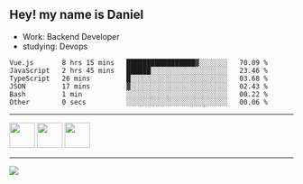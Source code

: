 ## Hey! my name is Daniel

- Work: Backend Developer
- studying: Devops

<!--START_SECTION:waka-->

```text
Vue.js       8 hrs 15 mins   █████████████████▓░░░░░░░   70.09 %
JavaScript   2 hrs 45 mins   ██████░░░░░░░░░░░░░░░░░░░   23.46 %
TypeScript   26 mins         █░░░░░░░░░░░░░░░░░░░░░░░░   03.68 %
JSON         17 mins         ▓░░░░░░░░░░░░░░░░░░░░░░░░   02.43 %
Bash         1 min           ░░░░░░░░░░░░░░░░░░░░░░░░░   00.22 %
Other        0 secs          ░░░░░░░░░░░░░░░░░░░░░░░░░   00.06 %
```

<!--END_SECTION:waka-->
    

<hr>
<div>
    <img height="45" src="https://img.icons8.com/color/48/000000/nodejs.png"/>
    <img height="45" src="https://www.vectorlogo.zone/logos/golang/golang-ar21.svg">
    <img height="45" src="https://www.vectorlogo.zone/logos/nestjs/nestjs-icon.svg">
</div>
<hr>
<div>
    <a href="https://www.linkedin.com/in/daniel-lucas-bb7b82193/" target="_blank">
        <img src="https://img.shields.io/badge/LinkedIn-0077B5?style=for-the-badge&logo=linkedin&logoColor=white">
    </a>
</div>

